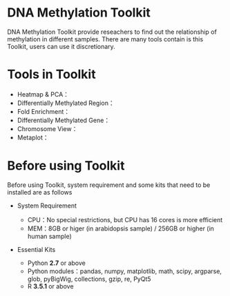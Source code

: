 # DNA Methylation Toolkit
DNA Methylation Toolkit provide reseachers to find out the relationship of methylation in different samples.
There are many tools contain is this Toolkit, users can use it discretionary.

# Tools in Toolkit
* Heatmap & PCA：
* Differentially Methylated Region：
* Fold Enrichment：
* Differentially Methylated Gene：
* Chromosome View：
* Metaplot：

# Before using Toolkit
Before using Toolkit, system requirement and some kits that need to be installed are as follows
* System Requirement
  * CPU：No special restrictions, but CPU has 16 cores is more efficient
  * MEM：8GB or higer (in arabidopsis sample) / 256GB or higher (in human sample)

* Essential Kits
  * Python **2.7** or above
  * Python modules：pandas, numpy, matplotlib, math, scipy, argparse, glob, pyBigWig, collections, gzip, re, PyQt5
  * R **3.5.1** or above
